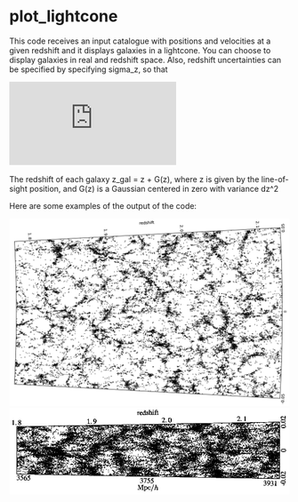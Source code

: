 # plot_lightcone

This code receives an input catalogue with positions and velocities at a given redshift and it displays galaxies in a lightcone. You can choose to display galaxies in real and redshift space. Also, redshift uncertainties can be specified by specifying sigma_z, so that

![](https://latex.codecogs.com/gif.latex?%5Cdelta%20z%20%3D%20%5Csigma_z%281&plus;z%29)

The redshift of each galaxy z_gal = z + G(z), where z is given by the line-of-sight position, and G(z) is a Gaussian centered in zero with variance dz^2

Here are some examples of the output of the code:

![Example of output](https://github.com/aaorsi/plot_lightcone/blob/master/zspace.png)
![Example of output](https://github.com/aaorsi/plot_lightcone/blob/master/zspace_2.png)
